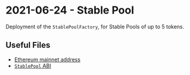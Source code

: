 # 2021-06-24 - Stable Pool

Deployment of the `StablePoolFactory`, for Stable Pools of up to 5 tokens.

## Useful Files

- [Ethereum mainnet address](./output/mainnet.json)
- [`StablePool` ABI](./abi/StablePool.json)
